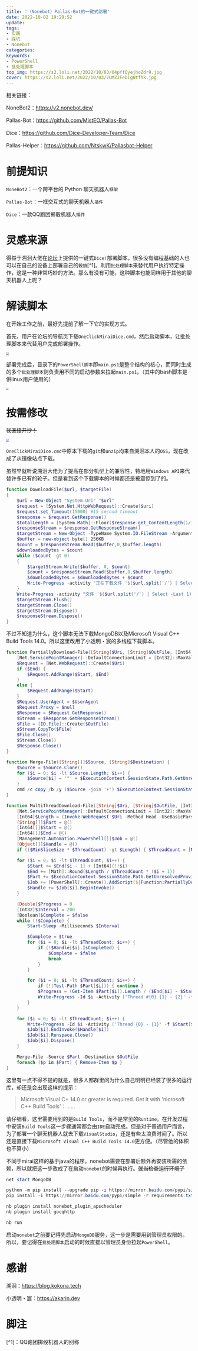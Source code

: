 ```yaml
---
title: '（Nonebot）Pallas-Bot的一键式部署'
date: 2022-10-02 19:29:52
update:
tags:
- 实践
- 踩坑
- Nonebot
categories:
keywords:
- PowerShell
- 批处理脚本
top_img: https://s2.loli.net/2022/10/03/O4pYfQyejhoZdr9.jpg
cover: https://s2.loli.net/2022/10/03/7UMZJFeDigNtfhk.jpg
---
```

相关链接：

NoneBot2：https://v2.nonebot.dev/

Pallas-Bot：https://github.com/MistEO/Pallas-Bot

Dice：https://github.com/Dice-Developer-Team/Dice

Pallas-Helper：https://github.com/NtskwK/Pallasbot-Helper

# 前提知识

`NoneBot2`：一个跨平台的 Python 聊天机器人`框架`

`Pallas-Bot`：一框交互式的聊天机器人`插件`

`Dice`：一款QQ跑团掷骰机器人`插件`

# 灵感来源
得益于溯洄大佬在[论坛](https://forum.kokona.tech/)上提供的一键式`Dice!`部署脚本，很多没有编程基础的人也可以在自己的设备上部署自己的`骰娘`[^1]。利用`批处理脚本`来替代用户执行特定操作，这是一种非常巧妙的方法。那么有没有可能，这种脚本也能同样用于其他的聊天机器人上呢？

# 解读脚本
在开始工作之前，最好先提前了解一下它的实现方式。

首先，用户在论坛的导航页下载`OneClickMiraiDice.cmd`，然后启动脚本，让批处理脚本来代替用户完成部署操作。

<img src="https://s2.loli.net/2022/10/03/b3oalvDkQI7Hwdx.png"  style="zoom:50%;" />


部署完成后，目录下的`PowerShell脚本`即`main.ps1`是整个结构的核心，而同时生成的多个`批处理脚本`则负责用不同的启动参数来拉起`main.ps1`。（其中的bash脚本是供linux用户使用的）


<img src="https://s2.loli.net/2022/10/03/EmOIvhAZbBy69jR.png"  style="zoom:40%;" />

# 按需修改
~~我直接开抄！~~

<img src="https://s2.loli.net/2022/10/03/43NepICLV8sOcyZ.png" style="zoom:50%;" />

`OneClickMiraiDice.cmd`中原本下载的`git`和`unzip`均来自溯洄本人的`OSS`，现在改成了从镜像站点下载。

虽然早就听说溯洄大佬为了提高在部分机型上的兼容性，特地用`Windows API`来代替许多已有的轮子。但是看到这个下载脚本的时候都还是被震惊到了的。

```Powershell
function DownloadFile($url, $targetFile)
{
	$uri = New-Object "System.Uri" "$url"
	$request = [System.Net.HttpWebRequest]::Create($uri)
	$request.set_Timeout(15000) #15 second timeout
	$response = $request.GetResponse()
	$totalLength = [System.Math]::Floor($response.get_ContentLength()/1024)
	$responseStream = $response.GetResponseStream()
	$targetStream = New-Object -TypeName System.IO.FileStream -ArgumentList $targetFile, Create
	$buffer = new-object byte[] 256KB
	$count = $responseStream.Read($buffer,0,$buffer.length)
	$downloadedBytes = $count
	while ($count -gt 0)
	{
		$targetStream.Write($buffer, 0, $count)
		$count = $responseStream.Read($buffer,0,$buffer.length)
		$downloadedBytes = $downloadedBytes + $count
		Write-Progress -activity "正在下载文件 '$($url.split('/') | Select -Last 1)'" -Status "已下载 ($([System.Math]::Floor($downloadedBytes/1024))K of $($totalLength)K): " -PercentComplete ((([System.Math]::Floor($downloadedBytes/1024)) / $totalLength)  * 100)
	}
	Write-Progress -activity "文件 '$($url.split('/') | Select -Last 1)' 下载已完成" -Status "下载已完成" -Completed
	$targetStream.Flush()
	$targetStream.Close()
	$targetStream.Dispose()
	$responseStream.Dispose()
}
```

不过不知道为什么，这个脚本无法下载MongoDB以及Microsoft Visual C++ Build Tools 14.0。所以这里改用了小透明・宸的多线程下载脚本。

```powershell
function PartiallyDownload-File([String]$Uri, [String]$OutFile, [Int64]$Start, [Int64]$End = 0, [String]$UserAgent = 'Mozilla/5.0 (Windows NT 10.0; Win64; x64) AppleWebKit/537.36 (KHTML, like Gecko) Chrome/74.0.3729.169 Safari/537.36') {
    [Net.ServicePointManager]::DefaultConnectionLimit = [Int32]::MaxValue
    $Request = [Net.WebRequest]::Create($Uri)
    if ($End) {
        $Request.AddRange($Start, $End)
    }
    else {
        $Request.AddRange($Start)
    }
    $Request.UserAgent = $UserAgent
    $Request.Proxy = $null
    $Response = $Request.GetResponse()
    $Stream = $Response.GetResponseStream()
    $File = [IO.File]::Create($OutFile)
    $Stream.CopyTo($File)
    $File.Close()
    $Stream.Close()
    $Response.Close()
}

function Merge-File([String[]]$Source, [String]$Destination) {
    $Source = $Source.Clone()
    for ($i = 0; $i -lt $Source.Length; $i++) {
        $Source[$i] = '"' + $ExecutionContext.SessionState.Path.GetUnresolvedProviderPathFromPSPath($Source[$i]) + '"'
    }
    cmd /c copy /b /y ($Source -join '+') $ExecutionContext.SessionState.Path.GetUnresolvedProviderPathFromPSPath($Destination) | Out-Null
}

function MultiThreadDownload-File([String]$Uri, [String]$OutFile, [Int32]$ThreadCount = 4, [Int32]$MinSliceSize = 256KB, [String]$UserAgent = 'Mozilla/5.0 (Windows NT 10.0; Win64; x64) AppleWebKit/537.36 (KHTML, like Gecko) Chrome/74.0.3729.169 Safari/537.36') {
    [Net.ServicePointManager]::DefaultConnectionLimit = [Int32]::MaxValue
    [Int64]$Length = (Invoke-WebRequest $Uri -Method Head -UseBasicParsing -Proxy $null).Headers.'Content-Length'
    [String[]]$Part = @()
    [Int64[]]$Start = @()
    [Int64[]]$End = @()
    [Management.Automation.PowerShell[]]$Job = @()
    [Object[]]$Handle = @()
    if (($MinSliceSize * $ThreadCount) -gt $Length) { $ThreadCount = [Math]::Floor($Length / $MinSliceSize) }

    for ($i = 0; $i -lt $ThreadCount; $i++) {
        $Start += $End[$i - 1] + [Int64](!!$i)
        $End += [Math]::Round($Length / $ThreadCount * ($i + 1))
        $Part += $ExecutionContext.SessionState.Path.GetUnresolvedProviderPathFromPSPath([GUID]::NewGuid().ToString('N') + '.bin')
        $Job += [PowerShell]::Create().AddScript(${Function:PartiallyDownload-File}).AddParameter('Uri', $Uri).AddParameter('OutFile', $Part[$i]).AddParameter('Start', $Start[$i]).AddParameter('End', $End[$i]).AddParameter('UserAgent', $UserAgent)
        $Handle += $Job[$i].BeginInvoke()
    }

    [Double]$Progress = 0
    [Int32]$Interval = 200
    [Boolean]$Complete = $false
    while (!$Complete) {
        Start-Sleep -Milliseconds $Interval

        $Complete = $true
        for ($i = 0; $i -lt $ThreadCount; $i++) {
            if (!$Handle[$i].IsCompleted) {
                $Complete = $false
                break
            }
        }

        for ($i = 0; $i -lt $ThreadCount; $i++) {
            if (!(Test-Path $Part[$i])) { continue }
            $Progress = (Get-Item $Part[$i]).Length / ($End[$i] - $Start[$i] + 1) * 100
            Write-Progress -Id $i -Activity ('Thread #{0} {1} - {2}' -f $i, $Start[$i], $End[$i]) -Status ('{0} / {1} {2:f2}%' -f (Get-Item $Part[$i]).Length, ($End[$i] - $Start[$i] + 1), $Progress) -PercentComplete $Progress
        }
    }

    for ($i = 0; $i -lt $ThreadCount; $i++) {
        Write-Progress -Id $i -Activity ('Thread {0} - {1}' -f $Start[$i], $End[$i]) -Completed
        $Job[$i].EndInvoke($Handle[$i])
        $Job[$i].Runspace.Close()
        $Job[$i].Dispose()
    }

    Merge-File -Source $Part -Destination $OutFile
    foreach ($p in $Part) { Remove-Item $p }
}
```
这里有一点不得不提的就是，很多人都群里问为什么自己明明已经装了很多的运行库，却还是会出现这样的提示：

>Microsoft Visual C+ 14.0 or greater is required. Get it with 'nicrosoft C++ Build Tools'：……

请仔细看，这里需要用到的是`Build Tools`，而不是常见的`Runtime`。在开发过程中安装`Build Tools`这一步骤通常都会由`IDE`自动完成。但是对于普通用户而言，为了部署一个聊天机器人就去下载`VisualStudio`，还是有些太浪费时间了。所以还是直接下载`Microsoft Visual C++ Build Tools 14.0`更方便。（尽管他的体积也不算小）

不同于mirai这样的基于java的程序。nonebot需要在部署后额外再安装所需的依赖，所以就把这一步改成了在启动`nonebot`的时候再执行。~~就当检查运行环境了~~


```powershell
net start MongoDB

python -m pip install --upgrade pip -i https://mirror.baidu.com/pypi/simple
pip install -i https://mirror.baidu.com/pypi/simple -r requirements.txt

nb plugin install nonebot_plugin_apscheduler
nb plugin install gocqhttp

nb run
```

启动`nonebot`之前要记得先启动`MongoDB`服务，这一步是需要用到管理员权限的。所以，要记得在`批处理脚本`启动的时候直接以管理员身份拉起`PowerShell`。


# 感谢
溯洄：https://blog.kokona.tech

小透明・宸：https://akarin.dev


# 脚注
[^1]：QQ跑团掷骰机器人的别称